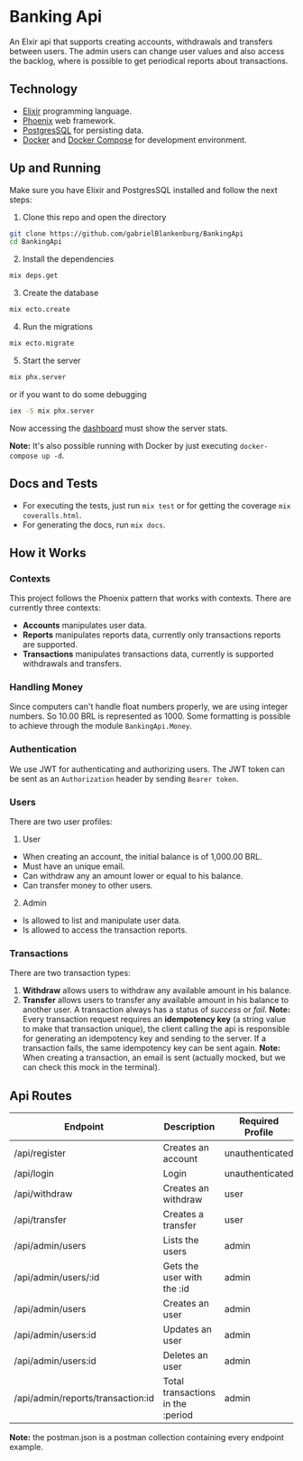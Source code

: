 # Banking Api
An Elxir api that supports creating accounts, withdrawals and transfers between users.
The admin users can change user values and also access the backlog, where is possible to get periodical reports about transactions.

## Technology
- [Elixir](https://elixir-lang.org/) programming language.
- [Phoenix](https://www.phoenixframework.org/) web framework.
- [PostgresSQL](https://www.postgresql.org/) for persisting data. 
- [Docker](https://www.docker.com/) and [Docker Compose](https://docs.docker.com/compose/) for development environment.

## Up and Running
Make sure you have Elixir and PostgresSQL installed and follow the next steps:

1. Clone this repo and open the directory
```sh
git clone https://github.com/gabrielBlankenburg/BankingApi
cd BankingApi
```

2. Install the dependencies
```sh
mix deps.get
```

3. Create the database
```sh
mix ecto.create
```

4. Run the migrations
```sh
mix ecto.migrate
```

5. Start the server
```sh
mix phx.server
```
or if you want to do some debugging

``` sh
iex -S mix phx.server
```

Now accessing the [dashboard](http://localhost:4000/dashboard/home) must show the server stats.

**Note:** It's also possible running with Docker by just executing `docker-compose up -d`.

## Docs and Tests 
- For executing the tests, just run `mix test` or for getting the coverage `mix coveralls.html`. 
- For generating the docs, run `mix docs`.


## How it Works
### Contexts
This project follows the Phoenix pattern that works with contexts. There are currently three contexts:
- **Accounts** manipulates user data.
- **Reports** manipulates reports data, currently only transactions reports are supported.
- **Transactions** manipulates transactions data, currently is supported withdrawals and transfers.

### Handling Money
Since computers can't handle float numbers properly, we are using integer numbers. So 10.00 BRL is represented as 1000. Some formatting is possible to achieve through the module `BankingApi.Money`.

### Authentication
We use JWT for authenticating and authorizing users. The JWT token can be sent as an `Authorization` header by sending `Bearer token`.

### Users
There are two user profiles:
1. User
- When creating an account, the initial balance is of 1,000.00 BRL.
- Must have an unique email.
- Can withdraw any an amount lower or equal to his balance.
- Can transfer money to other users.
2. Admin
- Is allowed to list and manipulate user data.
- Is allowed to access the transaction reports.

### Transactions
There are two transaction types:
1. **Withdraw** allows users to withdraw any available amount in his balance.
2. **Transfer** allows users to transfer any available amount in his balance to another user.
A transaction always has a status of *success* or *fail*.
**Note:** Every transaction request requires an **idempotency key** (a string value to make that transaction unique), the client calling the api is responsible for generating an idempotency key and sending to the server. 
If a transaction fails, the same idempotency key can be sent again.
**Note:** When creating a transaction, an email is sent (actually mocked, but we can check this mock in the terminal).

## Api Routes
| Endpoint | Description | Required Profile | Method |
|-------------------|-----------------------|------------------|--------|
| /api/register | Creates an account | unauthenticated | POST |
| /api/login | Login | unauthenticated | POST |
| /api/withdraw | Creates an withdraw | user | POST |
| /api/transfer | Creates a transfer | user | POST |
| /api/admin/users | Lists the users | admin | GET |
| /api/admin/users/:id | Gets the user with the :id | admin | GET |
| /api/admin/users | Creates an user | admin | POST |
| /api/admin/users:id | Updates an user | admin | PATCH |
| /api/admin/users:id | Deletes an user | admin | DELETE |
| /api/admin/reports/transaction:id | Total transactions in the :period | admin | GET |

**Note:** the postman.json is a postman collection containing every endpoint example.
